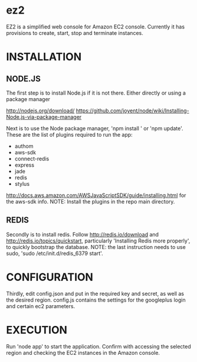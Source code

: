 ez2
===

EZ2 is a simplified web console for Amazon EC2 console. Currently it has provisions to create, start, stop and terminate instances.

INSTALLATION
============

NODE.JS
-------

The first step is to install Node.js if it is not there. Either directly or using a package manager

http://nodejs.org/download/
https://github.com/joyent/node/wiki/Installing-Node.js-via-package-manager

Next is to use the Node package manager, 'npm install <plugin-name>' or 'npm update'. These are the list of plugins required to run the app:

- authom
- aws-sdk
- connect-redis
- express
- jade
- redis
- stylus

http://docs.aws.amazon.com/AWSJavaScriptSDK/guide/installing.html for the aws-sdk info. NOTE: Install the plugins in the repo main directory.

REDIS
-----

Secondly is to install redis. Follow http://redis.io/download and http://redis.io/topics/quickstart, particularly 'Installing Redis more properly', to quickly bootstrap the database.
NOTE: the last instruction needs to use sudo, 'sudo /etc/init.d/redis_6379 start'.

CONFIGURATION
=============

Thirdly, edit config.json and put in the required key and secret, as well as the desired region. config.js contains the settings for the googleplus login and certain ec2 parameters.

EXECUTION
=========

Run 'node app' to start the application. Confirm with accessing the selected region and checking the EC2 instances in the Amazon console.